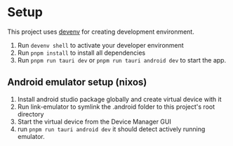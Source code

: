# Setup

This project uses [devenv](https://devenv.sh/getting-started/) for creating development environment.

1. Run `devenv shell` to activate your developer environment
2. Run `pnpm install` to install all dependencies
3. Run `pnpm run tauri dev` or `pnpm run tauri android dev` to start the app.

## Android emulator setup (nixos)

1. Install android studio package globally and create virtual device with it
2. Run link-emulator to symlink the .android folder to this project's root directory
3. Start the virtual device from the Device Manager GUI
4. run `pnpm run tauri android dev` it should detect actively running emulator.
